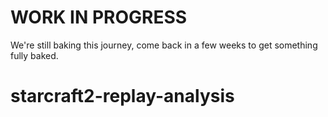 # WORK IN PROGRESS

We're still baking this journey, come back in a few weeks to get something fully baked.

# starcraft2-replay-analysis
